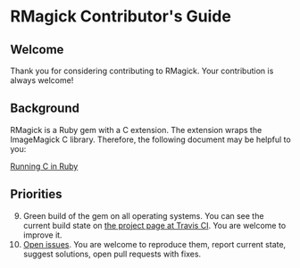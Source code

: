 RMagick Contributor's Guide
===========================

Welcome
-------

Thank you for considering contributing to RMagick. Your contribution is always welcome!


Background
----------

RMagick is a Ruby gem with a C extension. The extension wraps the ImageMagick C library. Therefore, the following document may be helpful to you:

[Running C in Ruby](http://silverhammermba.github.io/emberb/extend/)


Priorities
----------

9. Green build of the gem on all operating systems. You can see the current build state on [the project page at Travis CI](https://travis-ci.org/gemhome/rmagick). You are welcome to improve it.
9. [Open issues](https://github.com/gemhome/rmagick/issues). You are welcome to reproduce them, report current state, suggest solutions, open pull requests with fixes.
